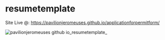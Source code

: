 # resumetemplate

Site Live @: https://pavilionjeromeuses.github.io/applicationforpermitform/

![pavilionjeromeuses github io_resumetemplate_](https://github.com/pavilionjeromeuses/resumetemplate/assets/155218546/4a453112-000f-4000-8cc3-79c512d1e768)

